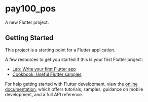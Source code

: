 # pay100_pos

A new Flutter project.

## Getting Started

This project is a starting point for a Flutter application.

A few resources to get you started if this is your first Flutter project:
[]()
- [Lab: Write your first Flutter app](https://docs.flutter.dev/get-started/codelab)
- [Cookbook: Useful Flutter samples](https://docs.flutter.dev/cookbook)

For help getting started with Flutter development, view the
[online documentation](https://docs.flutter.dev/), which offers tutorials,
samples, guidance on mobile development, and a full API reference.

